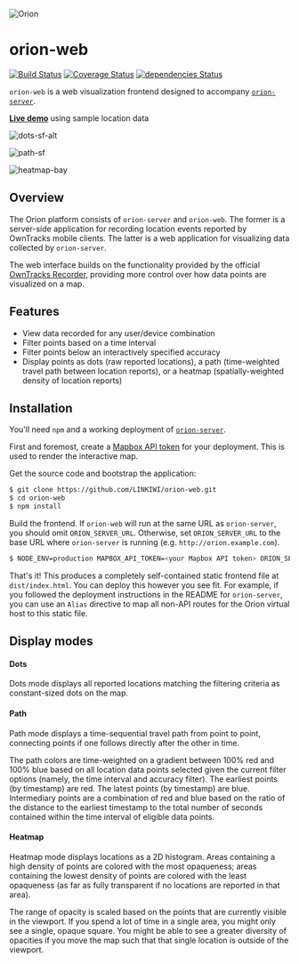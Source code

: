![Orion](https://static.kevinlin.info/blog/orion/banner.png)

# orion-web

[![Build Status](https://travis-ci.org/LINKIWI/orion-web.svg?branch=master)](https://travis-ci.org/LINKIWI/orion-web)
[![Coverage Status](https://coveralls.io/repos/github/LINKIWI/orion-web/badge.svg?branch=master)](https://coveralls.io/github/LINKIWI/orion-web?branch=master)
[![dependencies Status](https://david-dm.org/LINKIWI/orion-web/status.svg)](https://david-dm.org/LINKIWI/orion-web)

`orion-web` is a web visualization frontend designed to accompany [`orion-server`](https://github.com/LINKIWI/orion-server).

[**Live demo**](https://linkiwi.github.io/orion-web/) using sample location data

![dots-sf-alt](https://static.kevinlin.info/blog/orion/dots-sf-alt.png)

![path-sf](https://static.kevinlin.info/blog/orion/path-sf.png)

![heatmap-bay](https://static.kevinlin.info/blog/orion/heatmap-bay.png)

## Overview

The Orion platform consists of `orion-server` and `orion-web`. The former is a server-side application for recording location events reported by OwnTracks mobile clients. The latter is a web application for visualizing data collected by `orion-server`.

The web interface builds on the functionality provided by the official [OwnTracks Recorder](https://github.com/owntracks/recorder), providing more control over how data points are visualized on a map.

## Features

* View data recorded for any user/device combination
* Filter points based on a time interval
* Filter points below an interactively specified accuracy
* Display points as dots (raw reported locations), a path (time-weighted travel path between location reports), or a heatmap (spatially-weighted density of location reports)

## Installation

You'll need `npm` and a working deployment of [`orion-server`](https://github.com/LINKIWI/orion-server).

First and foremost, create a [Mapbox API token](https://www.mapbox.com/help/how-access-tokens-work/) for your deployment. This is used to render the interactive map.

Get the source code and bootstrap the application:

```bash
$ git clone https://github.com/LINKIWI/orion-web.git
$ cd orion-web
$ npm install
```

Build the frontend. If `orion-web` will run at the same URL as `orion-server`, you should omit `ORION_SERVER_URL`. Otherwise, set `ORION_SERVER_URL` to the base URL where `orion-server` is running (e.g. `http://orion.example.com`).

```bash
$ NODE_ENV=production MAPBOX_API_TOKEN=<your Mapbox API token> ORION_SERVER_URL=<base URL where the server is hosted> npm run build
```

That's it! This produces a completely self-contained static frontend file at `dist/index.html`. You can deploy this however you see fit. For example, if you followed the deployment instructions in the README for `orion-server`, you can use an `Alias` directive to map all non-API routes for the Orion virtual host to this static file.

## Display modes

#### Dots

Dots mode displays all reported locations matching the filtering criteria as constant-sized dots on the map.

#### Path

Path mode displays a time-sequential travel path from point to point, connecting points if one follows directly after the other in time.

The path colors are time-weighted on a gradient between 100% red and 100% blue based on all location data points selected given the current filter options (namely, the time interval and accuracy filter). The earliest points (by timestamp) are red. The latest points (by timestamp) are blue. Intermediary points are a combination of red and blue based on the ratio of the distance to the earliest timestamp to the total number of seconds contained within the time interval of eligible data points.

#### Heatmap

Heatmap mode displays locations as a 2D histogram. Areas containing a high density of points are colored with the most opaqueness; areas containing the lowest density of points are colored with the least opaqueness (as far as fully transparent if no locations are reported in that area).

The range of opacity is scaled based on the points that are currently visible in the viewport. If you spend a lot of time in a single area, you might only see a single, opaque square. You might be able to see a greater diversity of opacities if you move the map such that that single location is outside of the viewport.
